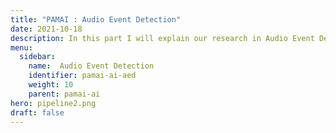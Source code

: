 ```yaml
---
title: "PAMAI : Audio Event Detection"
date: 2021-10-18
description: In this part I will explain our research in Audio Event Detection. 
menu:
  sidebar:
    name:  Audio Event Detection
    identifier: pamai-ai-aed
    weight: 10
    parent: pamai-ai
hero: pipeline2.png
draft: false
---
```

